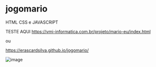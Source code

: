 # jogomario

HTML CSS e JAVASCRIPT

TESTE AQUI 
https://vmi-informatica.com.br/projeto/mario-eu/index.html

ou

https://erascardsilva.github.io/jogomario/

![image](https://user-images.githubusercontent.com/70297459/216674587-4a4141ed-a2a6-4b81-ad38-9eb753e28273.png)

